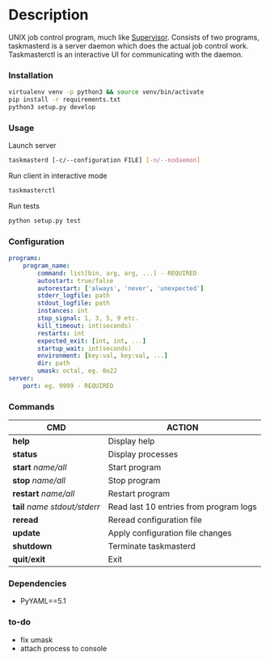 # Description
UNIX job control program, much like [Supervisor](http://supervisord.org/). Consists of two programs, taskmasterd is a server daemon which does the actual job control work. Taskmasterctl is an interactive UI for communicating with the daemon.

### Installation
```sh
virtualenv venv -p python3 && source venv/bin/activate
pip install -r requirements.txt
python3 setup.py develop
```

### Usage

Launch server
```sh
taskmasterd [-c/--configuration FILE] [-n/--nodaemon]
```

Run client in interactive mode
```sh
taskmasterctl
```

Run tests
```sh
python setup.py test
```

### Configuration
```yaml
programs:
    program_name:
        command: list[bin, arg, arg, ...] - REQUIRED
        autostart: true/false
        autorestart: ['always', 'never', 'unexpected']
        stderr_logfile: path
        stdout_logfile: path
        instances: int
        stop_signal: 1, 3, 5, 9 etc.
        kill_timeout: int(seconds)
        restarts: int
        expected_exit: [int, int, ...]
        startup_wait: int(seconds)
        environment: [key:val, key:val, ...]
        dir: path
        umask: octal, eg. 0o22
server:
    port: eg. 9999 - REQUIRED
```

### Commands
| CMD | ACTION |
|---------|---------|
| **help** | Display help |
| **status** | Display processes |
| **start** *name/all* | Start program |
| **stop** *name/all* | Stop program |
| **restart** *name/all* | Restart program |
| **tail** *name stdout/stderr* | Read last 10 entries from program logs |
| **reread** | Reread configuration file |
| **update** | Apply configuration file changes |
| **shutdown** | Terminate taskmasterd |
| **quit**/**exit** | Exit |

### Dependencies
- PyYAML==5.1

### to-do
- fix umask
- attach process to console

